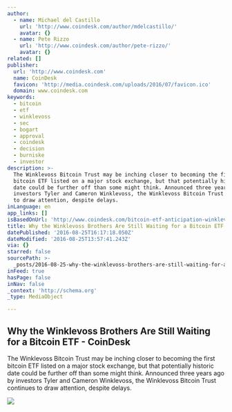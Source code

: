 ```yaml
---
author:
  - name: Michael del Castillo
    url: 'http://www.coindesk.com/author/mdelcastillo/'
    avatar: {}
  - name: Pete Rizzo
    url: 'http://www.coindesk.com/author/pete-rizzo/'
    avatar: {}
related: []
publisher:
  url: 'http://www.coindesk.com'
  name: CoinDesk
  favicon: 'http://media.coindesk.com/uploads/2016/07/favicon.ico'
  domain: www.coindesk.com
keywords:
  - bitcoin
  - etf
  - winklevoss
  - sec
  - bogart
  - approval
  - coindesk
  - decision
  - burniske
  - investor
description: >-
  The Winklevoss Bitcoin Trust may be inching closer to becoming the first
  bitcoin ETF listed on a major stock exchange, but that potentially historic
  date could be further off than some might think. Announced three years ago by
  investors Tyler and Cameron Winklevoss, the Winklevoss Bitcoin Trust continues
  to draw attention, despite delays.
inLanguage: en
app_links: []
isBasedOnUrl: 'http://www.coindesk.com/bitcoin-etf-anticipation-winklevoss-trust-deadline/'
title: Why the Winklevoss Brothers Are Still Waiting for a Bitcoin ETF - CoinDesk
datePublished: '2016-08-25T16:17:18.050Z'
dateModified: '2016-08-25T13:57:41.243Z'
via: {}
starred: false
sourcePath: >-
  _posts/2016-08-25-why-the-winklevoss-brothers-are-still-waiting-for-a-bitcoin.md
inFeed: true
hasPage: false
inNav: false
_context: 'http://schema.org'
_type: MediaObject

---
```

<article style=""><h1>Why the Winklevoss Brothers Are Still Waiting for a Bitcoin ETF - CoinDesk</h1><p>The Winklevoss Bitcoin Trust may be inching closer to becoming the first bitcoin ETF listed on a major stock exchange, but that potentially historic date could be further off than some might think. Announced three years ago by investors Tyler and Cameron Winklevoss, the Winklevoss Bitcoin Trust continues to draw attention, despite delays.</p><img src="https://media.coindesk.com/uploads/2016/08/Screen-Shot-2016-08-25-at-9.25.51-AM-e1472131753697.png" /></article>
